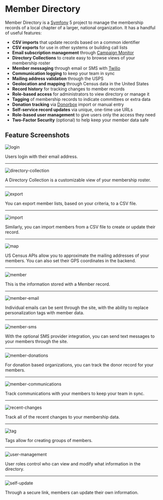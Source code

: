 # Member Directory

Member Directory is a [Symfony](https://symfony.com/) 5 project to manage the membership records of a local chapter of a larger, national organization. It has a handful of useful features:

* **CSV imports** that update records based on a common identifier
* **CSV exports** for use in other systems or building call lists
* **Email subscription management** through [Campaign Monitor](https://www.campaignmonitor.com/)
* **Directory Collections** to create easy to browse views of your membership roster
* **Member messaging** through email or SMS with [Twilio](twilio.com/)
* **Communication logging** to keep your team in sync
* **Mailing address validation** through the USPS
* **Geolocation and mapping** through Census data in the United States
* **Record history** for tracking changes to member records
* **Role-based access** for administrators to view directory or manage it
* **Tagging** of membership records to indicate committees or extra data
* **Donation tracking** via [Donorbox](https://donorbox.org) import or manual entry
* **Self-service record updates** via unique, one-time use URLs
* **Role-based user management** to give users only the access they need
* **Two-Factor Security** (optional) to help keep your member data safe

## Feature Screenshots

![login](screenshots/login.png)

Users login with their email address.

---

![directory-collection](screenshots/directory-collection.png)

A Directory Collection is a customizable view of your membership roster.

---

![export](screenshots/export.png)

You can export member lists, based on your criteria, to a CSV file.

---

![import](screenshots/import.png)

Similarly, you can import members from a CSV file to create or update their record.

---

![map](screenshots/map.png)

US Census APIs allow you to approximate the mailing addresses of your members. You can also set their GPS coordinates in the backend.

---

![member](screenshots/member.png)

This is the information stored with a Member record.

---

![member-email](screenshots/member-email.png)

Individual emails can be sent through the site, with the ability to replace personalization tags with member data.

---

![member-sms](screenshots/member-sms.png)

With the optional SMS provider integration, you can send text messages to your members through the site.

---

![member-donations](screenshots/member-donations.png)

For donation based organizations, you can track the donor record for your members.

---

![member-communications](screenshots/member-communications.png)

Track communications with your members to keep your team in sync.

---

![recent-changes](screenshots/recent-changes.png)

Track all of the recent changes to your membership data.

---

![tag](screenshots/tag.png)

Tags allow for creating groups of members.

---

![user-management](screenshots/user-management.png)

User roles control who can view and modify what information in the directory.

---

![self-update](screenshots/self-update.png)

Through a secure link, members can update their own information.
